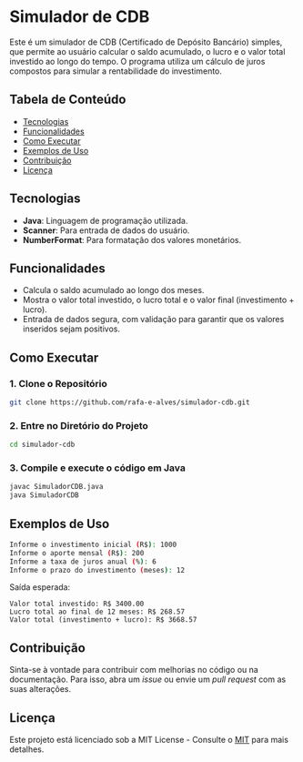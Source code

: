 # Simulador de CDB

Este é um simulador de CDB (Certificado de Depósito Bancário) simples, que permite ao usuário calcular o saldo acumulado, o lucro e o valor total investido ao longo do tempo. O programa utiliza um cálculo de juros compostos para simular a rentabilidade do investimento.

## Tabela de Conteúdo
- [Tecnologias](#tecnologias)
- [Funcionalidades](#funcionalidades)
- [Como Executar](#como-executar)
- [Exemplos de Uso](#exemplos-de-uso)
- [Contribuição](#contribuição)
- [Licença](#licença)

## Tecnologias

- **Java**: Linguagem de programação utilizada.
- **Scanner**: Para entrada de dados do usuário.
- **NumberFormat**: Para formatação dos valores monetários.

## Funcionalidades

- Calcula o saldo acumulado ao longo dos meses.
- Mostra o valor total investido, o lucro total e o valor final (investimento + lucro).
- Entrada de dados segura, com validação para garantir que os valores inseridos sejam positivos.

## Como Executar

### 1. Clone o Repositório

```sh
git clone https://github.com/rafa-e-alves/simulador-cdb.git
```

### 2. Entre no Diretório do Projeto

```sh
cd simulador-cdb
```

### 3. Compile e execute o código em Java

```sh
javac SimuladorCDB.java
java SimuladorCDB
```

## Exemplos de Uso

```sh
Informe o investimento inicial (R$): 1000
Informe o aporte mensal (R$): 200
Informe a taxa de juros anual (%): 6
Informe o prazo do investimento (meses): 12
```

Saída esperada:

```
Valor total investido: R$ 3400.00
Lucro total ao final de 12 meses: R$ 268.57
Valor total (investimento + lucro): R$ 3668.57
```

## Contribuição

Sinta-se à vontade para contribuir com melhorias no código ou na documentação. Para isso, abra um *issue* ou envie um *pull request* com as suas alterações.

## Licença

Este projeto está licenciado sob a MIT License - Consulte o [MIT](https://opensource.org/license/MIT) para mais detalhes.
